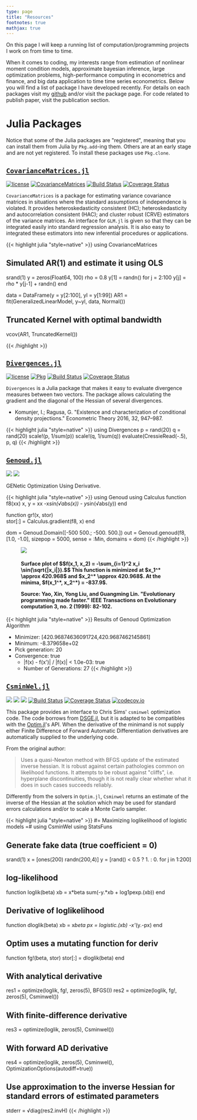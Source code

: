 ```yaml
---
type: page
title: "Resources"
footnotes: true
mathjax: true
---
```


On this page I will keep a running list of computation/programming projects I work on from time to time.

When it comes to coding, my interests range from estimation of nonlinear moment condition models, approximate bayesian inference, large optimization problems,
high-performance computing in econometrics and finance, and big data application to time time series econometrics.  Below you will find a list of package I have developed recently. For details on each packages visit my [github](http://github.com/gragusa) and/or visit the package page. For code related to publish paper, visit the publication section.

# Julia Packages

Notice that some of the Julia packages are "registered", meaning that you can install them from Julia by `Pkg.add`-ing them. Others are at an early stage and are not yet registered. To install these packages use `Pkg.clone`.

## [`CovarianceMatrices.jl`](http:://github.com/gragusa/CovarianceMatrices.jl)

[![license](https://img.shields.io/badge/license-MIT-blue.svg)](https://raw.githubusercontent.com/gragusa/CovarianceMatrices.jl/master/LICENSE.md)  [![CovarianceMatrices](http://pkg.julialang.org/badges/CovarianceMatrices_0.5.svg)](http://pkg.julialang.org/?pkg=CovarianceMatrices&ver=0.5) [![Build Status](https://travis-ci.org/gragusa/CovarianceMatrices.jl.svg?branch=master)](https://travis-ci.org/gragusa/CovarianceMatrices.jl) [![Coverage Status](https://coveralls.io/repos/gragusa/CovarianceMatrices.jl/badge.svg?branch=master&service=github)](https://coveralls.io/github/gragusa/CovarianceMatrices.jl?branch=master)

`CovarianceMatrices` is a package for estimating variance covariance matrices in situations where the standard assumptions of independence is violated. It provides heteroskedasticity consistent (HC); heteroskedasticity and autocorrelation consistent (HAC); and cluster robust (CRVE) estimators of the variance matrices. An interface for `GLM.jl` is given so that they can be integrated easily  into standard regression analysis. It is also easy to integrated these estimators into new inferential procedures or applications.


{{< highlight julia "style=native" >}}
using CovarianceMatrices
## Simulated AR(1) and estimate it using OLS
srand(1)
y = zeros(Float64, 100)
rho = 0.8
y[1] = randn()
for j = 2:100
  y[j] = rho * y[j-1] + randn()
end

data = DataFrame(y = y[2:100], yl = y[1:99])
AR1  = fit(GeneralizedLinearModel, y~yl, data, Normal())

## Truncated Kernel with optimal bandwidth
vcov(AR1, TruncatedKernel())

{{< /highlight >}}


## [`Divergences.jl`](http://github.com/gragusa/Divergences.jl)
[![license](https://img.shields.io/badge/license-MIT-blue.svg)](https://raw.githubusercontent.com/gragusa/Divergences.jl/master/LICENSE.md) [![Pkg](http://pkg.julialang.org/badges/Divergences_0.5.svg)](http://pkg.julialang.org/detail/Divergences.html) [![Build Status](https://travis-ci.org/gragusa/Divergences.jl.svg?branch=master)](https://travis-ci.org/gragusa/Divergences.jl) [![Coverage Status](https://coveralls.io/repos/github/gragusa/Divergences.jl/badge.svg?branch=master)](https://coveralls.io/github/gragusa/Divergences.jl?branch=master)

`Divergences` is a Julia package that makes it easy to evaluate divergence measures between two vectors. The package allows calculating the gradient and the diagonal of the Hessian of several divergences.

- Komunjer, I.; Ragusa, G. "Existence and characterization of conditional density projections." Econometric Theory 2016, 32, 947–987.

<!--
A divergence between two vectors of probabilities; $p := (p\_1, p\_2,\ldots,p\_n)$ and $q := (q\_1, q\_2,\ldots,q\_n)$ is defined as
$$ D(p,q)= \sum\_{i=1}^{n} \phi \left(\frac{p\_{i}}{q\_{i}}\right)p\_{i} $$ where $\phi$ is function that satisfies the following:

1. is twice continuously differentiable on `$ (0, +\infty) $`;
2. is strictly convex on $(0, +\infty)$;
3. $\phi(1) = \phi'(1) = 0$;
4. $\lim\_{u->0^+} \phi'(u) < 0$;
5. $\lim\_{u->+\infty} \phi'(u) > 0$.

An very general family of divergences is the Cressie-Read family[^1]. The class is indexed by a real parameter $\alpha$ and it is defined as
<div>
$$
\phi\_{\alpha}(u)=\begin{cases}
\frac{u^{\alpha+1}-1}{a(a+1)}-\frac{1}{a}u+\frac{1}{a} \& u>0 \\\\[2ex]
\frac{1}{a+1} \& u=0
\end{cases}.
$$
</div>

The package defines a `Divergence` type with the following suptypes:

* Kullback-Leibler divergence `KullbackLeibler`
* Chi-square distance `ChiSquared`
* Reverse Kullback-Leibler divergence `ReverseKullbackLeibler`
* Cressie-Read divergences `CressieRead`

These divergences differ from the equivalent ones defined in the `Distances` package because they are normalized. Also, the package provides methods for calculating their gradient and the (diagonal elements of the) Hessian matrix.

The constructors for the types above are straightforward
```julia
KullbackLeibler()
ChiSqaured()
ReverseKullbackLeibler()
```
The constructor for `CressieRead` is
```julia
CR(::Real)
```
The Hellinger divergence is obtained by `CR(-1/2)`. For a certain value of `alpha`, `CressieRead` correspond to a divergence that has a specific type defined. For instance `CR(1)` is equivalent to `ChiSquared` although the underlying code for evaluation and calculation of the gradient and Hessian are different. -->

{{< highlight julia "style=native" >}}
using Divergences
p = rand(20)
q = rand(20)
scale!(p, 1/sum(p))
scale!(q, 1/sum(q))
evaluate(CressieRead(-.5), p, q)
{{< /highlight >}}


## [`Genoud.jl`](http://github.org/gragusa/Genoud.jl)
[![](https://img.shields.io/badge/license-GPL3.0+-blue.svg)](https://raw.githubusercontent.com/gragusa/Genoud.jl/master/LICENSE.md) [![](https://img.shields.io/badge/Julia-unregistered-red.svg)](code/)

GENetic Optimization Using Derivative.

<div class="units-row">

<div class="unit-65">


{{< highlight julia "style=native" >}}
using Genoud
using Calculus
function f8(xx)
    x, y = xx
    -x*sin(√abs(x)) - y*sin(√abs(y))
end

function gr!(x, stor)  
    stor[:] = Calculus.gradient(f8, x)
end

dom = Genoud.Domain([-500  500.;
                     -500. 500.])
out = Genoud.genoud(f8, [1.0, -1.0],
                    sizepop = 5000,
                    sense = :Min,
                    domains = dom)
{{< /highlight >}}

</div>

<div class="unit-35">

<figure>
    <img src="fig/f8.png"  />
    <figcaption>
        <h4>Surface plot of $$f(x_1, x_2) = -\sum_{i=1}^2 x_i \sin(\sqrt{|x_i|}).$$ This function is minimized at $x_1^*  \approx 420.968$ and $x_2^* \approx 420.968$. At the minima, $f(x_1^*, x_2^*) = -837.9$.
        <p></p>
        Source: Yao, Xin, Yong Liu, and Guangming Lin. "Evolutionary programming made faster." IEEE Transactions on Evolutionary computation 3, no. 2 (1999): 82-102.</h4>
    </figcaption>
</figure>


</div>
</div>

{{< highlight julia "style=native" >}}
Results of Genoud Optimization Algorithm
 * Minimizer: [420.96874636091724,420.9687462145861]
 * Minimum: -8.379658e+02
 * Pick generation: 20
 * Convergence: true
   * |f(x) - f(x')| / |f(x)| < 1.0e-03: true
   * Number of Generations: 27
{{< /highlight >}}


## [`CsminWel.jl`](http://github.org/gragusa/CsminWel.jl)
[![](https://img.shields.io/badge/license-BSD3-blue.svg)](https://raw.githubusercontent.com/gragusa/CsminWel.jl/master/LICENSE.md) [![](https://img.shields.io/badge/Julia-unregistered-red.svg)](code/) [![](https://img.shields.io/badge/Julia-unregistered-red.svg)](code/) [![Build Status](https://travis-ci.org/gragusa/CsminWel.jl.svg?branch=master)](https://travis-ci.org/gragusa/CsminWel.jl) [![Coverage Status](https://coveralls.io/repos/gragusa/CsminWel.jl/badge.svg?branch=master&service=github)](https://coveralls.io/github/gragusa/CsminWel.jl?branch=master) [![codecov.io](http://codecov.io/github/gragusa/CsminWel.jl/coverage.svg?branch=master)](http://codecov.io/github/gragusa/CsminWel.jl?branch=master)


This package provides an interface to Chris Sims' `csminwel` optimization code. The code borrows from [DSGE.jl](https://github.com/FRBNY-DSGE/DSGE.jl), but it is adapted to be compatibles with the [Optim.jl](https://github.com/JuliaOpt/Optim.jl)'s API. When the derivative of the minimand is not supply either Finite Difference of Forward Automatic Differentiation derivatives are automatically supplied to the underlying code.


From the original author:
> Uses a quasi-Newton method with BFGS update of the estimated inverse hessian. It is robust against certain pathologies common on likelihood functions. It attempts to be robust against "cliffs", i.e. hyperplane discontinuities, though it is not really clear whether what it does in such cases succeeds reliably.

Differently from the solvers in `Optim.jl`, `Csminwel` returns an estimate of the inverse of the Hessian at the solution which may be used for standard errors calculations and/or to scale a Monte Carlo sampler.

{{< highlight julia "style=native" >}}
#=
Maximizing loglikelihood of logistic models
=#
using CsminWel
using StatsFuns
## Generate fake data (true coefficient = 0)
srand(1)
x = [ones(200) randn(200,4)]
y = [rand() < 0.5 ? 1. : 0. for j in 1:200]

## log-likelihood
function loglik(beta)
    xb = x*beta
    sum(-y.*xb + log1pexp.(xb))
end

## Derivative of loglikelihood
function dloglik(beta)
    xb = x*beta
    px = logistic.(xb)
    -x'*(y.-px)
end

## Optim uses a mutating function for deriv
function fg!(beta, stor)
    stor[:] = dloglik(beta)
end

## With analytical derivative
res1 = optimize(loglik, fg!, zeros(5), BFGS())
res2 = optimize(loglik, fg!, zeros(5), Csminwel())

## With finite-difference derivative
res3 = optimize(loglik, zeros(5), Csminwel())

## With forward AD derivative
res4 = optimize(loglik, zeros(5), Csminwel(), OptimizationOptions(autodiff=true))

## Use approximation to the inverse Hessian for standard errors of estimated parameters
stderr = √diag(res2.invH)
{{< /highlight >}}



[^1]: Cressie, Noel, and Timothy RC Read. "Multinomial goodness-of-fit tests." Journal of the Royal Statistical Society. Series B (Methodological) (1984): 440-464.
